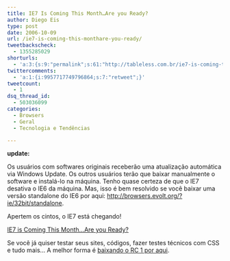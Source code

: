 ```yaml
---
title: IE7 Is Coming This Month…Are you Ready?
author: Diego Eis
type: post
date: 2006-10-09
url: /ie7-is-coming-this-monthare-you-ready/
tweetbackscheck:
  - 1355285029
shorturls:
  - 'a:3:{s:9:"permalink";s:61:"http://tableless.com.br/ie7-is-coming-this-monthare-you-ready";s:7:"tinyurl";s:26:"http://tinyurl.com/3oyxzt2";s:4:"isgd";s:19:"http://is.gd/R83ib0";}'
twittercomments:
  - 'a:1:{i:9957717749796864;s:7:"retweet";}'
tweetcount:
  - 1
dsq_thread_id:
  - 503036099
categories:
  - Browsers
  - Geral
  - Tecnologia e Tendências

---
```

**update:**
  
Os usuários com softwares originais receberão uma atualização automática via Windows Update. Os outros usuários terão que baixar manualmente o software e instalá-lo na máquina. Tenho quase certeza de que o IE7 desativa o IE6 da máquina. Mas, isso é bem resolvido se você baixar uma versão standalone do IE6 por aqui: <http://browsers.evolt.org/?ie/32bit/standalone>.

Apertem os cintos, o IE7 está chegando!

[IE7 is Coming This Month&#8230;Are you Ready?][1]

Se você já quiser testar seus sites, códigos, fazer testes técnicos com CSS e tudo mais&#8230; A melhor forma é [baixando o RC 1 por aqui][2].

 [1]: http://blogs.msdn.com/ie/archive/2006/10/06/IE7-Is-Coming-This-Month_2E002E002E00_Are-you-Ready_3F00_.aspx
 [2]: http://www.microsoft.com/ie
